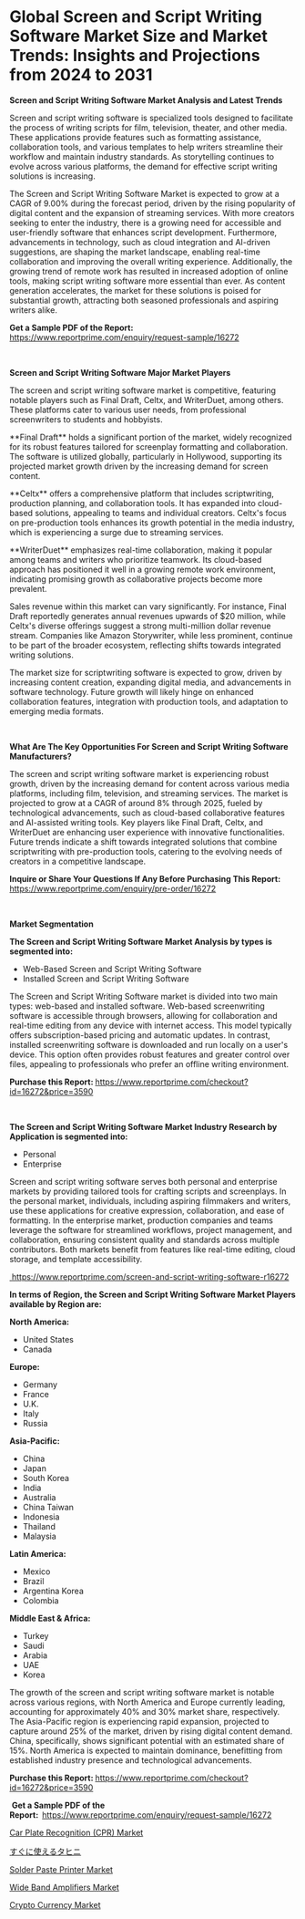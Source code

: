 <p><h1>Global Screen and Script Writing Software Market Size and Market Trends: Insights and Projections from 2024 to 2031</h1></p><p><strong>Screen and Script Writing Software Market Analysis and Latest Trends</strong></p>
<p><p>Screen and script writing software is specialized tools designed to facilitate the process of writing scripts for film, television, theater, and other media. These applications provide features such as formatting assistance, collaboration tools, and various templates to help writers streamline their workflow and maintain industry standards. As storytelling continues to evolve across various platforms, the demand for effective script writing solutions is increasing.</p><p>The Screen and Script Writing Software Market is expected to grow at a CAGR of 9.00% during the forecast period, driven by the rising popularity of digital content and the expansion of streaming services. With more creators seeking to enter the industry, there is a growing need for accessible and user-friendly software that enhances script development. Furthermore, advancements in technology, such as cloud integration and AI-driven suggestions, are shaping the market landscape, enabling real-time collaboration and improving the overall writing experience. Additionally, the growing trend of remote work has resulted in increased adoption of online tools, making script writing software more essential than ever. As content generation accelerates, the market for these solutions is poised for substantial growth, attracting both seasoned professionals and aspiring writers alike.</p></p>
<p><strong>Get a Sample PDF of the Report:&nbsp;</strong> <a href="https://www.reportprime.com/enquiry/request-sample/16272">https://www.reportprime.com/enquiry/request-sample/16272</a></p>
<p>&nbsp;</p>
<p><strong>Screen and Script Writing Software Major Market Players</strong></p>
<p><p>The screen and script writing software market is competitive, featuring notable players such as Final Draft, Celtx, and WriterDuet, among others. These platforms cater to various user needs, from professional screenwriters to students and hobbyists.</p><p>**Final Draft** holds a significant portion of the market, widely recognized for its robust features tailored for screenplay formatting and collaboration. The software is utilized globally, particularly in Hollywood, supporting its projected market growth driven by the increasing demand for screen content.</p><p>**Celtx** offers a comprehensive platform that includes scriptwriting, production planning, and collaboration tools. It has expanded into cloud-based solutions, appealing to teams and individual creators. Celtx's focus on pre-production tools enhances its growth potential in the media industry, which is experiencing a surge due to streaming services.</p><p>**WriterDuet** emphasizes real-time collaboration, making it popular among teams and writers who prioritize teamwork. Its cloud-based approach has positioned it well in a growing remote work environment, indicating promising growth as collaborative projects become more prevalent.</p><p>Sales revenue within this market can vary significantly. For instance, Final Draft reportedly generates annual revenues upwards of $20 million, while Celtx's diverse offerings suggest a strong multi-million dollar revenue stream. Companies like Amazon Storywriter, while less prominent, continue to be part of the broader ecosystem, reflecting shifts towards integrated writing solutions.</p><p>The market size for scriptwriting software is expected to grow, driven by increasing content creation, expanding digital media, and advancements in software technology. Future growth will likely hinge on enhanced collaboration features, integration with production tools, and adaptation to emerging media formats.</p></p>
<p>&nbsp;</p>
<p><strong>What Are The Key Opportunities For Screen and Script Writing Software Manufacturers?</strong></p>
<p><p>The screen and script writing software market is experiencing robust growth, driven by the increasing demand for content across various media platforms, including film, television, and streaming services. The market is projected to grow at a CAGR of around 8% through 2025, fueled by technological advancements, such as cloud-based collaborative features and AI-assisted writing tools. Key players like Final Draft, Celtx, and WriterDuet are enhancing user experience with innovative functionalities. Future trends indicate a shift towards integrated solutions that combine scriptwriting with pre-production tools, catering to the evolving needs of creators in a competitive landscape.</p></p>
<p><strong>Inquire or Share Your Questions If Any Before Purchasing This Report:</strong> <a href="https://www.reportprime.com/enquiry/pre-order/16272">https://www.reportprime.com/enquiry/pre-order/16272</a></p>
<p>&nbsp;</p>
<p><strong>Market Segmentation</strong></p>
<p><strong>The Screen and Script Writing Software Market Analysis by types is segmented into:</strong></p>
<p><ul><li>Web-Based Screen and Script Writing Software</li><li>Installed Screen and Script Writing Software</li></ul></p>
<p><p>The Screen and Script Writing Software market is divided into two main types: web-based and installed software. Web-based screenwriting software is accessible through browsers, allowing for collaboration and real-time editing from any device with internet access. This model typically offers subscription-based pricing and automatic updates. In contrast, installed screenwriting software is downloaded and run locally on a user's device. This option often provides robust features and greater control over files, appealing to professionals who prefer an offline writing environment.</p></p>
<p><strong>Purchase this Report:&nbsp;</strong><a href="https://www.reportprime.com/checkout?id=16272&price=3590">https://www.reportprime.com/checkout?id=16272&price=3590</a></p>
<p>&nbsp;</p>
<p><strong>The Screen and Script Writing Software Market Industry Research by Application is segmented into:</strong></p>
<p><ul><li>Personal</li><li>Enterprise</li></ul></p>
<p><p>Screen and script writing software serves both personal and enterprise markets by providing tailored tools for crafting scripts and screenplays. In the personal market, individuals, including aspiring filmmakers and writers, use these applications for creative expression, collaboration, and ease of formatting. In the enterprise market, production companies and teams leverage the software for streamlined workflows, project management, and collaboration, ensuring consistent quality and standards across multiple contributors. Both markets benefit from features like real-time editing, cloud storage, and template accessibility.</p></p>
<p><a href="https://www.reportprime.com/screen-and-script-writing-software-r16272">&nbsp;https://www.reportprime.com/screen-and-script-writing-software-r16272</a></p>
<p><strong>In terms of Region, the Screen and Script Writing Software Market Players available by Region are:</strong></p>
<p>
    <p> <strong> North America: </strong>
        <ul>
            <li>United States</li>
            <li>Canada</li>
        </ul>
        </p> 
    <p> <strong> Europe: </strong>
        <ul>
            <li>Germany</li>
            <li>France</li>
            <li>U.K.</li>
            <li>Italy</li>
            <li>Russia</li>
        </ul>
        </p> 
    <p> <strong> Asia-Pacific: </strong>
        <ul>
            <li>China</li>
            <li>Japan</li>
            <li>South Korea</li>
            <li>India</li>
            <li>Australia</li>
            <li>China Taiwan</li>
            <li>Indonesia</li>
            <li>Thailand</li>
            <li>Malaysia</li>
        </ul>
        </p> 
    <p> <strong> Latin America: </strong>
        <ul>
            <li>Mexico</li>
            <li>Brazil</li>
            <li>Argentina Korea</li>
            <li>Colombia</li>
        </ul>
        </p> 
    <p> <strong> Middle East & Africa: </strong>
        <ul>
            <li>Turkey</li>
            <li>Saudi</li>
            <li>Arabia</li>
            <li>UAE</li>
            <li>Korea</li>
        </ul>
    </p>
    </p>
<p><p>The growth of the screen and script writing software market is notable across various regions, with North America and Europe currently leading, accounting for approximately 40% and 30% market share, respectively. The Asia-Pacific region is experiencing rapid expansion, projected to capture around 25% of the market, driven by rising digital content demand. China, specifically, shows significant potential with an estimated share of 15%. North America is expected to maintain dominance, benefitting from established industry presence and technological advancements.</p></p>
<p><strong>Purchase this Report: </strong><a href="https://www.reportprime.com/checkout?id=16272&price=3590">https://www.reportprime.com/checkout?id=16272&price=3590</a></p>
<p>&nbsp;<strong>Get a Sample PDF of the Report:&nbsp;&nbsp;</strong><a href="https://www.reportprime.com/enquiry/request-sample/16272">https://www.reportprime.com/enquiry/request-sample/16272</a></p>
<p><strong></strong></p>
<p><p><a href="https://issuu.com/reportprime-2/docs/car-plate-recognition-cpr-market-si_7a0e670c1c331e">Car Plate Recognition (CPR) Market</a></p><p><a href="https://medium.com/@giygjksk10/ready-to-use-tahini-market-%E3%81%AF-%E3%82%B3%E3%82%B9%E3%83%88%E7%AE%A1%E7%90%86%E3%81%A8%E5%8A%B9%E7%8E%87%E5%90%91%E4%B8%8A%E3%82%92%E5%84%AA%E5%85%88%E3%81%97%E3%81%BE%E3%81%99-%E3%81%95%E3%82%89%E3%81%AB-%E5%A0%B1%E5%91%8A%E6%9B%B8%E3%81%AF%E5%B8%82%E5%A0%B4%E3%81%AE%E9%9C%80%E8%A6%81%E9%9D%A2%E3%81%A8%E4%BE%9B%E7%B5%A6%E9%9D%A2%E3%81%AE%E4%B8%A1%E6%96%B9%E3%82%92%E3%82%AB%E3%83%90%E3%83%BC%E3%81%97%E3%81%A6%E3%81%84%E3%81%BE%E3%81%99-ready-to-use-tahini-4d37ab4e77f8">すぐに使えるタヒニ</a></p><p><a href="https://www.linkedin.com/pulse/global-solder-paste-printer-market-size-share-analysis--bc53f?trackingId=DOu3PlfXRo2BUYY5HKn1yA%3D%3D">Solder Paste Printer Market</a></p><p><a href="https://medium.com/@nathanmurray84/the-wide-band-amplifiers-market-prioritizes-cost-control-and-efficiency-enhancement-11b5d3074262">Wide Band Amplifiers Market</a></p><p><a href="https://github.com/RoccoManning/Market-Research-Report-List-6/blob/main/crypto-currency-market.md">Crypto Currency Market</a></p></p>